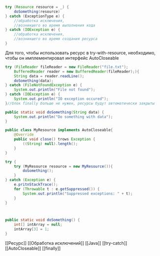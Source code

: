 ```java
try (Resource resource = _) {
	doSomething(resource)
} catch (ExceptionType e) {
	//обработка исключения,
	//возникшего во время выполнения кода
} catch (IOException e) {
	//обработка исключения,
	//возникшего во время создания ресурса
}
```

Для того, чтобы использовать ресурс в try-with-resource, необходимо, чтобы он имплементировал интерфейс AutoCloseable

```java
try (FileReader fileReader = new FileReader("file.txt");
	BufferedReader reader = new BufferedReader(fileReader);){
	String data = reader.readLine();
	doSomething(data);
} catch (FileNotFoundException e) {
	System.out.println("File not found");
} catch (IOException e) {
	System.out.println("IO exception occured");
}//блок finally больше не нужен, ресурсы будут автоматически закрыты

public static void doSomething(String data) {
	System.out.println("Do something with data");
}
```

```java
public class MyResource implements AutoCloseable{
	@Override
	public void close() trows Exception {
		((String) null).length();
	}
}
```

```java
try {
	try (MyResource resource = new MyResource()){
		doSomething();
	}
} catch (Exception e) {
	e.pritnStackTrace();
	for (Throwable t : e.getSuppressed()) {
		System.out.println("Suppressed exceptions: " + t);
	}
}



public static void doSomething() {
	int[] intArray = null;
	intArray[3] = 1;
}
```

[[Ресурс]] [[Обработка исключений]] [[Java]] [[try-catch]] [[AutoCloseable]] [[finally]] 